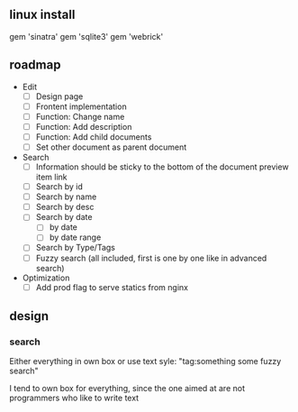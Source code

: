 

## linux install
gem 'sinatra'
gem 'sqlite3'
gem 'webrick'


## roadmap

- Edit
    - [ ] Design page
    - [ ] Frontent implementation
    - [ ] Function: Change name
    - [ ] Function: Add description
    - [ ] Function: Add child documents 
    - [ ] Set other document as parent document
- Search
    - [ ] Information should be sticky to the bottom of the document preview item link
    - [ ] Search by id
    - [ ] Search by name
    - [ ] Search by desc
    - [ ] Search by date
        - [ ] by date
        - [ ] by date range
    - [ ] Search by Type/Tags
    - [ ] Fuzzy search (all included, first is one by one like in advanced search)
- Optimization
    - [ ] Add prod flag to serve statics from nginx
## design

### search
Either everything in own box or use text syle: "tag:something some fuzzy search"

I tend to own box for everything, since the one aimed at are not programmers who like to write text
